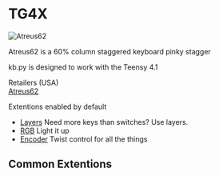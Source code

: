 # TG4X

![Atreus62](https://assets.bigcartel.com/product_images/189335282/BIlqCtd.jpg?auto=format&fit=max&w=1200)

Atreus62 is a 60% column staggered keyboard pinky stagger 

kb.py is designed to work with the Teensy 4.1

Retailers (USA)  
[Atreus62](https://shop.profetkeyboards.com/product/atreus62-keyboard)  

Extentions enabled by default  
- [Layers](https://github.com/KMKfw/kmk_firmware/tree/master/docs/layers.md) Need more keys than switches? Use layers.
- [RGB](https://github.com/KMKfw/kmk_firmware/tree/master/docs/rgb.md) Light it up
- [Encoder](https://github.com/KMKfw/kmk_firmware/tree/master/docs/encoder.md) Twist control for all the things

Common Extentions
-
